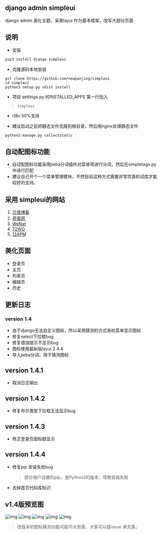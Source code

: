 django admin simpleui
-----
django admin 美化主题，采用layui 作为基本框架，改写大部分页面

## 说明
+ 安装
```python
pip3 install django-simpleui
```
+ 克隆源码本地安装
```shell
git clone https://github.com/newpanjing/simpleui
cd simpleui
python3 setup.py sdist install
```
+ 项目 settings.py 的INSTALLED_APPS 第一行加入
> `simpleui`
+ i18n 50%支持

+ 建议启动之前把静态文件克隆到根目录，然后用nginx处理静态文件
```python
python3 manage.py collectstatic
```

## 自动配图标功能
+ 自动配图标功能采用jieba分词插件对菜单项进行分词，然后在simpletags.py中进行匹配
+ 建议自己开个一个菜单管理模块，不然目前这种方式需要非常完善的词库才能较好的支持。

## 采用 simpleui的网站
1. [贝塔博客](https://www.88cto.com)
2. [奇客网](https://www.qikenet.com)
3. [WeNat](https://www.wezoz.com)
4. [72WO](https://www.72wo.com)
5. [12APM](https://www.12apm.com)

## 美化页面
 + 登录页
 + 主页
 + 列表页
 + 编辑页
 + 历史
 
## 更新日志

### version 1.4

+ 由于django无法自定义图标，所以采用猜测的方式来给菜单显示图标
+ 修复select下拉框bug
+ 修复错误提示不显示bug
+ 图标使用最新版layui 2.4.4
+ 导入jieba分词，用于猜测图标

## version 1.4.1
+ 取消日志输出

## version 1.4.2
+ 修复布尔类型下拉框无法显示bug

## version 1.4.3
+ 修正登录页面标题显示

## version 1.4.4
+ 修复pip 安装失败bug
    > 部分用户设置的pip，是Python2的版本，导致安装失败
+ 去掉首页代码库标识     

## v1.4版预览图

![img](https://github.com/newpanjing/simpleui/raw/master/images/图片1.png)
![img](https://github.com/newpanjing/simpleui/raw/master/images/图片2.png)
![img](https://github.com/newpanjing/simpleui/raw/master/images/图片3.png)
![img](https://github.com/newpanjing/simpleui/raw/master/images/图片4.png)
![img](https://github.com/newpanjing/simpleui/raw/master/images/图片5.png)

> 改版本的图标猜测功能可能不大完善，大家可以提issue 来完善。
